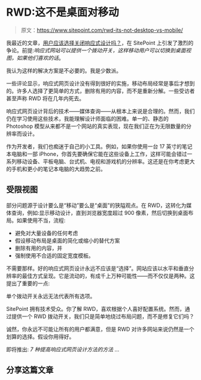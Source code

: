 # RWD:这不是桌面对移动

> 原文：<https://www.sitepoint.com/rwd-its-not-desktop-vs-mobile/>

我最近的文章，[用户应该选择关闭响应式设计吗？](/disable-responsive-design-option/)，在 SitePoint 上引发了激烈的争论。前提:*响应式网站可以提供一个拨动开关，这样移动用户可以切换到桌面视图，如果他们喜欢的话*。

我认为这样的解决方案是不必要的。我是少数派。

一些评论显示，响应式网页设计没有得到很好的实施，移动布局经常是事后才想到的。许多人选择了更简单的方式，删除有用的内容，而不是重新分解。一些受访者甚至声称 RWD 将在几年内死去。

响应式网页设计背后的技术——媒体查询——从根本上来说是合理的。然而，我们仍在学习使用这些技术，我能理解设计师面临的困难。单一的、静态的 Photoshop 模型从来都不是一个网站的真实表现，现在我们正在为无限数量的分辨率而设计。

作为开发者，我们也痴迷于自己的小工具。例如，如果你使用一台 17 英寸的笔记本电脑和一部 iPhone，你首先要确保它能在这些设备上工作，这样可能会错过一系列移动设备、平板电脑、台式机、电视和游戏机的分辨率。这还是在你考虑更大的手机和更小的笔记本电脑的大趋势之前。

## 受限视图

部分问题源于设计要么是“移动”要么是“桌面”的狭隘观点。在 RWD，这转化为媒体查询，例如:显示移动设计，直到浏览器宽度超过 900 像素，然后切换到桌面布局。如果使用不当，流程:

*   避免对大量设备的任何考虑
*   假设移动布局是桌面的简化或缩小的替代方案
*   删除有用的内容，并
*   强制使用不合适的固定宽度模板。

不需要那样。好的响应式网页设计永远不应该是“选择”。网站应该以水平和垂直分辨率的最佳方式呈现。它是流动的，有成千上万种可能性——而不仅仅是两种。这提出了重要的一点:

单个拨动开关永远无法代表所有选项。

SitePoint 拥有技术受众。你了解 RWD，喜欢根据个人喜好配置系统。然而，通过提供一个 RWD 拨动开关，我们只是简单地绕过布局问题，而不是修复它们吗？

诚然，你永远不可能让所有的用户都满意，但是 RWD 对许多网站来说仍然是一个划算的选择。假设你用得好。

即将推出: *7 种提高响应式网页设计方法的方法* …

## 分享这篇文章